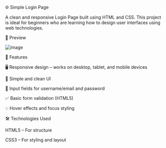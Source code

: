 🌐 Simple Login Page

A clean and responsive Login Page built using HTML and CSS. This project is ideal for beginners who are learning how to design user interfaces using web technologies.

📸 Preview

![image](https://github.com/user-attachments/assets/b2c9e2c8-36b6-4e21-94c3-74b3b13bd60d)

🚀 Features

🖥️ Responsive design – works on desktop, tablet, and mobile devices

🎨 Simple and clean UI

🔐 Input fields for username/email and password

✅ Basic form validation (HTML5)

💡 Hover effects and focus styling

🛠️ Technologies Used

HTML5 – For structure

CSS3 – For styling and layout

